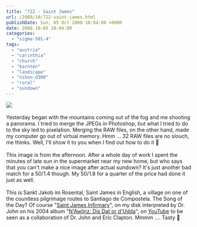 ```yaml
---
title: "722 - Saint James"
url: /2008/10/722-saint-james.html
publishDate: Sun, 05 Oct 2008 10:04:00 +0000
date: 2008-10-05 10:04:00
categories: 
  - "sigma-501-4"
tags: 
  - "austria"
  - "carinthia"
  - "church"
  - "karnten"
  - "landscape"
  - "nikon-d300"
  - "rural"
  - "sundown"
---
```

<a href="https://d25zfm9zpd7gm5.cloudfront.net/1200x1200/2008/20081004_183542_ps.jpg" target="_blank"><img src="https://d25zfm9zpd7gm5.cloudfront.net/0600x0600/2008/20081004_183542_ps.jpg"/></a><br/><br/>Yesterday began with the mountains coming out of the fog and me shooting a panorama. I tried to merge the JPEGs in Photoshop, but what I tried to do to the sky led to pixelation. Merging the RAW files, on the other hand, made my computer go out of virtual memory. Hmm ... 32 RAW files are no slouch, me thinks. Well, I'll show it to you when I find out how to do it 🙂<br/><br/>This image is from the afternoon. After a whole day of work I spent the minutes of late sun in the supermarket near my new home, but who says that you can't make a nice image after actual sundown? It's just another bad match for a 50/1.4 though. My 50/1.8 for a quarter of the price had done it just as well.<br/><br/>This is Sankt Jakob im Rosental, Saint James in English, a village on one of the countless pilgrimage routes to Santiago de Compostela. The Song of the Day? Of course "<a href="http://www.lyricsfreak.com/v/van+morrison/saint+james+infirmary_10169594.html" target="_blank">Saint James Infirmary</a>", on my disk interpreted by Dr. John on his 2004 album "<a href="http://www.amazon.com/NAwlinz-Dis-dUdda-Dr-John/dp/B0001XQ6FE" target="_blank">N'Awlinz: Dis Dat or d'Udda</a>", on <a href="http://www.youtube.com/watch?v=HJA21UmUquI" target="_blank">YouTube</a> to be seen as a collaboration of Dr. John and Eric Clapton. Mmmm .... Tasty 🙂
